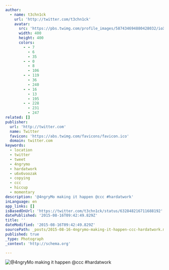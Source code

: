 ```yaml
---
author:
  - name: t3chn1ck
    url: 'http://twitter.com/t3chn1ck'
    avatar:
      src: 'https://pbs.twimg.com/profile_images/587434694880428032/ioXBIDZv_400x400.jpg'
      width: 400
      height: 400
      colors:
        - - 7
          - 6
          - 35
        - - 0
          - 8
          - 106
        - - 119
          - 36
          - 240
        - - 16
          - 13
          - 195
        - - 228
          - 231
          - 247
related: []
publisher:
  url: 'http://twitter.com'
  name: Twitter
  favicon: 'https://abs.twimg.com/favicons/favicon.ico'
  domain: twitter.com
keywords:
  - location
  - twitter
  - tweet
  - 4ngrymo
  - hardatwork
  - u6x6voozak
  - copying
  - ccc
  - hiccup
  - momentary
description: '@4ngryMo making it happen @ccc #hardatwork'
inLanguage: en
app_links: []
isBasedOnUrl: 'https://twitter.com/t3chn1ck/status/632848216711688192'
datePublished: '2015-08-16T09:42:49.829Z'
title: ''
dateModified: '2015-08-16T09:42:49.829Z'
sourcePath: _posts/2015-08-16-4ngrymo-making-it-happen-ccc-hardatwork.md
published: true
_type: Photograph
_context: 'http://schema.org'

---
```

![&commat;4ngryMo making it happen &commat;ccc &num;hardatwork](https://pbs.twimg.com/media/CMhUGRJWgAAaqTo.jpg:large)
